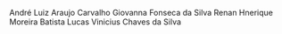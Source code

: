 
André Luiz Araujo Carvalho
Giovanna Fonseca da Silva
Renan Hnerique Moreira Batista
Lucas Vinicius Chaves da Silva